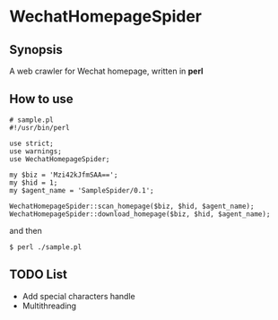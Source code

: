 # WechatHomepageSpider

## Synopsis
A web crawler for Wechat homepage, written in **perl**

## How to use
```
# sample.pl
#!/usr/bin/perl

use strict;
use warnings;
use WechatHomepageSpider;

my $biz = 'Mzi42kJfmSAA==';
my $hid = 1;
my $agent_name = 'SampleSpider/0.1';

WechatHomepageSpider::scan_homepage($biz, $hid, $agent_name);
WechatHomepageSpider::download_homepage($biz, $hid, $agent_name);
```
and then
```
$ perl ./sample.pl
```

## TODO List
* Add special characters handle
* Multithreading
